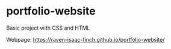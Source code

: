 # portfolio-website
Basic project with CSS and HTML

Webpage:
https://raven-isaac-finch.github.io/portfolio-website/
